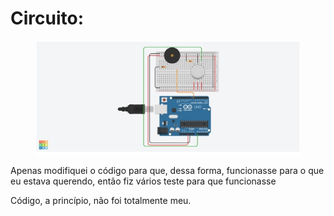 <h1>Circuito:</h1>

<figure>
   <img src="/circuito_arduino_2.png" alt="circuito_arduino_2.png" style="display: block; margin-left: auto; margin-right: auto">
</figure>
<p>Apenas modifiquei o código para que, dessa forma, funcionasse para o que eu estava querendo, então fiz vários teste para que funcionasse</p>
<p>Código, a princípio, não foi totalmente meu.</p>